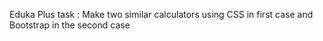 Eduka Plus task :
Make two similar calculators using CSS in first case and Bootstrap in the second case
